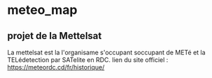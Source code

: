 # meteo_map
## projet de la Mettelsat
La mettelsat est la l'organisame s'occupant soccupant de  METé et la TELédetection par SATelite en RDC.
lien du site officiel : https://meteordc.cd/fr/historique/